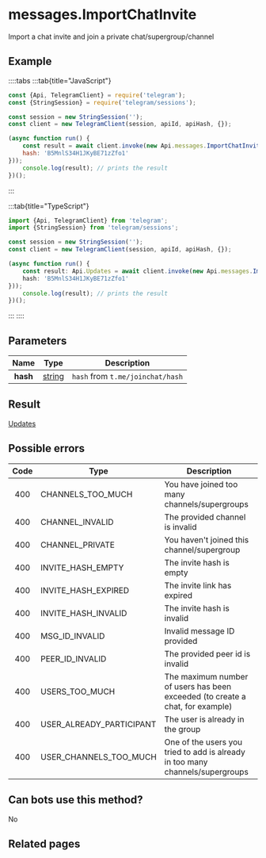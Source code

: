 # messages.ImportChatInvite

Import a chat invite and join a private chat/supergroup/channel



## Example

::::tabs
:::tab{title="JavaScript"}
```js
const {Api, TelegramClient} = require('telegram');
const {StringSession} = require('telegram/sessions');

const session = new StringSession('');
const client = new TelegramClient(session, apiId, apiHash, {});

(async function run() {
    const result = await client.invoke(new Api.messages.ImportChatInvite({
    hash: 'B5MnlS34H1JKyBE71zZfo1'
}));
    console.log(result); // prints the result
})();
```
:::

:::tab{title="TypeScript"}
```ts
import {Api, TelegramClient} from 'telegram';
import {StringSession} from 'telegram/sessions';

const session = new StringSession('');
const client = new TelegramClient(session, apiId, apiHash, {});

(async function run() {
    const result: Api.Updates = await client.invoke(new Api.messages.ImportChatInvite({
    hash: 'B5MnlS34H1JKyBE71zZfo1'
}));
    console.log(result); // prints the result
})();
```
:::
::::



## Parameters

| Name | Type | Description |
| :--: | ---- | ----------- |
| **hash** | [string](https://core.telegram.org/type/string) | `hash` from `t.me/joinchat/hash` 


## Result

[Updates](https://core.telegram.org/type/Updates)



## Possible errors

| Code | Type | Description |
| :--: | ---- | ----------- |
| 400 | CHANNELS\_TOO\_MUCH | You have joined too many channels/supergroups 
| 400 | CHANNEL\_INVALID | The provided channel is invalid 
| 400 | CHANNEL\_PRIVATE | You haven't joined this channel/supergroup 
| 400 | INVITE\_HASH\_EMPTY | The invite hash is empty 
| 400 | INVITE\_HASH\_EXPIRED | The invite link has expired 
| 400 | INVITE\_HASH\_INVALID | The invite hash is invalid 
| 400 | MSG\_ID\_INVALID | Invalid message ID provided 
| 400 | PEER\_ID\_INVALID | The provided peer id is invalid 
| 400 | USERS\_TOO\_MUCH | The maximum number of users has been exceeded (to create a chat, for example) 
| 400 | USER\_ALREADY\_PARTICIPANT | The user is already in the group 
| 400 | USER\_CHANNELS\_TOO\_MUCH | One of the users you tried to add is already in too many channels/supergroups 


## Can bots use this method?

No

## Related pages


